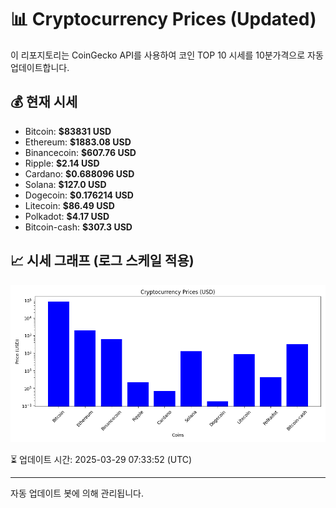
# 📊 Cryptocurrency Prices (Updated)

이 리포지토리는 CoinGecko API를 사용하여 코인 TOP 10 시세를 10분가격으로 자동 업데이트합니다.

## 💰 현재 시세
- Bitcoin: **$83831 USD**
- Ethereum: **$1883.08 USD**
- Binancecoin: **$607.76 USD**
- Ripple: **$2.14 USD**
- Cardano: **$0.688096 USD**
- Solana: **$127.0 USD**
- Dogecoin: **$0.176214 USD**
- Litecoin: **$86.49 USD**
- Polkadot: **$4.17 USD**
- Bitcoin-cash: **$307.3 USD**

## 📈 시세 그래프 (로그 스케일 적용)
![Crypto Prices](crypto_prices.png)

⏳ 업데이트 시간: 2025-03-29 07:33:52 (UTC)

---
자동 업데이트 봇에 의해 관리됩니다.
